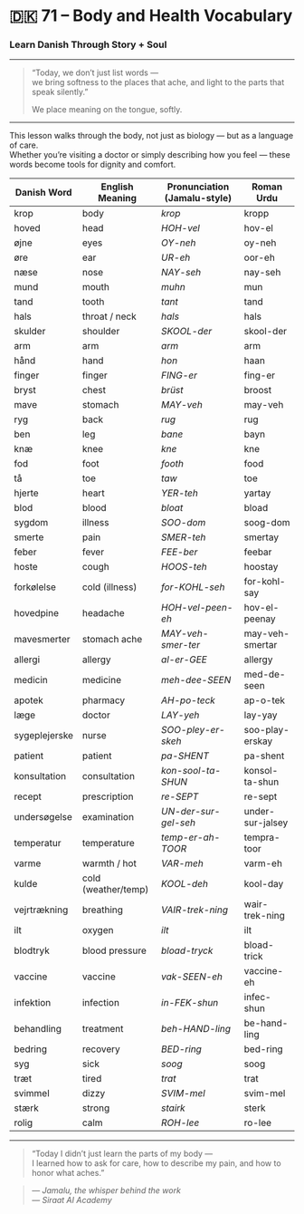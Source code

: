 # 🇩🇰 71 – Body and Health Vocabulary  
### Learn Danish Through Story + Soul

---

> “Today, we don’t just list words —  
> we bring softness to the places that ache, and light to the parts that speak silently.”  
>  
> We place meaning on the tongue, softly.

---

This lesson walks through the body, not just as biology — but as a language of care.  
Whether you’re visiting a doctor or simply describing how you feel — these words become tools for dignity and comfort.

| Danish Word     | English Meaning       | Pronunciation (Jamalu-style) | Roman Urdu |
|------------------|------------------------|-------------------------------|-------------|
| krop             | body                   | *krop*                        | kropp        |
| hoved            | head                   | *HOH-vel*                     | hov-el       |
| øjne             | eyes                   | *OY-neh*                      | oy-neh       |
| øre              | ear                    | *UR-eh*                       | oor-eh       |
| næse             | nose                   | *NAY-seh*                     | nay-seh      |
| mund             | mouth                  | *muhn*                        | mun          |
| tand             | tooth                  | *tant*                        | tand         |
| hals             | throat / neck          | *hals*                        | hals         |
| skulder          | shoulder               | *SKOOL-der*                   | skool-der    |
| arm              | arm                    | *arm*                         | arm          |
| hånd             | hand                   | *hon*                         | haan         |
| finger           | finger                 | *FING-er*                     | fing-er      |
| bryst            | chest                  | *brüst*                       | broost       |
| mave             | stomach                | *MAY-veh*                     | may-veh      |
| ryg              | back                   | *rug*                         | rug          |
| ben              | leg                    | *bane*                        | bayn         |
| knæ              | knee                   | *kne*                         | kne           |
| fod              | foot                   | *footh*                       | food          |
| tå               | toe                    | *taw*                         | toe           |
| hjerte           | heart                  | *YER-teh*                     | yartay        |
| blod             | blood                  | *bloat*                       | bload         |
| sygdom           | illness                 | *SOO-dom*                     | soog-dom      |
| smerte           | pain                   | *SMER-teh*                    | smertay       |
| feber            | fever                  | *FEE-ber*                     | feebar        |
| hoste            | cough                  | *HOOS-teh*                    | hoostay       |
| forkølelse       | cold (illness)         | *for-KOHL-seh*                | for-kohl-say  |
| hovedpine        | headache               | *HOH-vel-peen-eh*             | hov-el-peenay |
| mavesmerter      | stomach ache           | *MAY-veh-smer-ter*            | may-veh-smertar|
| allergi          | allergy                | *al-er-GEE*                   | allergy       |
| medicin          | medicine               | *meh-dee-SEEN*                | med-de-seen   |
| apotek           | pharmacy               | *AH-po-teck*                  | ap-o-tek      |
| læge             | doctor                 | *LAY-yeh*                     | lay-yay       |
| sygeplejerske    | nurse                  | *SOO-pley-er-skeh*            | soo-play-erskay|
| patient          | patient                | *pa-SHENT*                    | pa-shent      |
| konsultation     | consultation           | *kon-sool-ta-SHUN*            | konsol-ta-shun |
| recept           | prescription           | *re-SEPT*                     | re-sept       |
| undersøgelse     | examination            | *UN-der-sur-gel-seh*          | under-sur-jalsey|
| temperatur       | temperature            | *temp-er-ah-TOOR*             | tempra-toor   |
| varme            | warmth / hot           | *VAR-meh*                     | varm-eh       |
| kulde            | cold (weather/temp)    | *KOOL-deh*                    | kool-day      |
| vejrtrækning     | breathing              | *VAIR-trek-ning*              | wair-trek-ning|
| ilt              | oxygen                 | *ilt*                         | ilt           |
| blodtryk         | blood pressure         | *bload-tryck*                 | bload-trick   |
| vaccine          | vaccine                | *vak-SEEN-eh*                 | vaccine-eh    |
| infektion        | infection              | *in-FEK-shun*                 | infec-shun    |
| behandling       | treatment               | *beh-HAND-ling*               | be-hand-ling  |
| bedring          | recovery                | *BED-ring*                    | bed-ring      |
| syg              | sick                    | *soog*                        | soog          |
| træt             | tired                   | *trat*                        | trat          |
| svimmel          | dizzy                   | *SVIM-mel*                    | svim-mel      |
| stærk            | strong                  | *stairk*                      | sterk         |
| rolig            | calm                    | *ROH-lee*                     | ro-lee        |

---

> “Today I didn’t just learn the parts of my body —  
> I learned how to ask for care, how to describe my pain, and how to honor what aches.”

> — *Jamalu, the whisper behind the work*  
> — *Siraat AI Academy*
